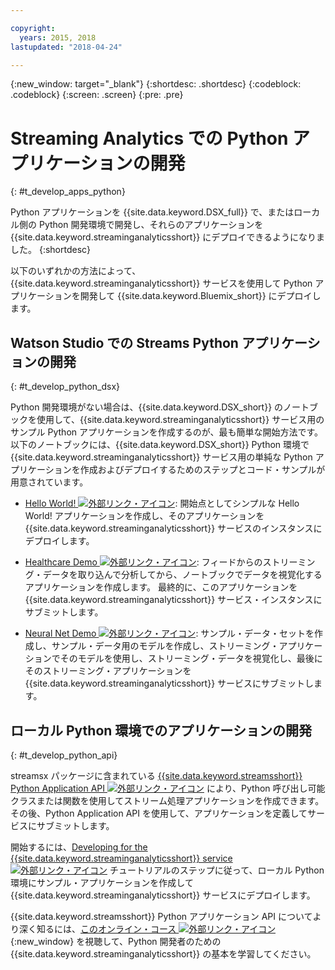 ```yaml
---

copyright:
  years: 2015, 2018
lastupdated: "2018-04-24"

---
```


<!-- Attribute definitions -->
{:new_window: target="_blank"}
{:shortdesc: .shortdesc}
{:codeblock: .codeblock}
{:screen: .screen}
{:pre: .pre}

# Streaming Analytics での Python アプリケーションの開発
{: #t_develop_apps_python}

Python アプリケーションを {{site.data.keyword.DSX_full}} で、またはローカル側の Python 開発環境で開発し、それらのアプリケーションを {{site.data.keyword.streaminganalyticsshort}} にデプロイできるようになりました。
{:shortdesc}

以下のいずれかの方法によって、{{site.data.keyword.streaminganalyticsshort}} サービスを使用して Python アプリケーションを開発して {{site.data.keyword.Bluemix_short}} にデプロイします。


## Watson Studio での Streams Python アプリケーションの開発
{: #t_develop_python_dsx}

Python 開発環境がない場合は、{{site.data.keyword.DSX_short}} のノートブックを使用して、{{site.data.keyword.streaminganalyticsshort}} サービス用のサンプル Python アプリケーションを作成するのが、最も簡単な開始方法です。以下のノートブックには、{{site.data.keyword.DSX_short}} Python 環境で {{site.data.keyword.streaminganalyticsshort}} サービス用の単純な Python アプリケーションを作成およびデプロイするためのステップとコード・サンプルが用意されています。

* [Hello World! ![外部リンク・アイコン](../../icons/launch-glyph.svg "外部リンク・アイコン")](https://apsportal.ibm.com/exchange/public/entry/view/9fc33ce7301f10e21a9f92039ca9c6e8): 開始点としてシンプルな Hello World! アプリケーションを作成し、そのアプリケーションを {{site.data.keyword.streaminganalyticsshort}} サービスのインスタンスにデプロイします。

* [Healthcare Demo ![外部リンク・アイコン](../../icons/launch-glyph.svg "外部リンク・アイコン")](https://apsportal.ibm.com/exchange/public/entry/view/9fc33ce7301f10e21a9f92039cad29a6): フィードからのストリーミング・データを取り込んで分析してから、ノートブックでデータを視覚化するアプリケーションを作成します。 最終的に、このアプリケーションを {{site.data.keyword.streaminganalyticsshort}} サービス・インスタンスにサブミットします。

* [Neural Net Demo ![外部リンク・アイコン](../../icons/launch-glyph.svg "外部リンク・アイコン")](https://apsportal.ibm.com/exchange/public/entry/view/9fc33ce7301f10e21a9f92039ca60bb7): サンプル・データ・セットを作成し、サンプル・データ用のモデルを作成し、ストリーミング・アプリケーションでそのモデルを使用し、ストリーミング・データを視覚化し、最後にそのストリーミング・アプリケーションを {{site.data.keyword.streaminganalyticsshort}} サービスにサブミットします。

## ローカル Python 環境でのアプリケーションの開発
 {: #t_develop_python_api}

 streamsx パッケージに含まれている [{{site.data.keyword.streamsshort}} Python Application API ![外部リンク・アイコン](../../icons/launch-glyph.svg "外部リンク・アイコン")](http://ibmstreams.github.io/streamsx.documentation/docs/python/python-appapi-devguide/#50-api-features) により、Python 呼び出し可能クラスまたは関数を使用してストリーム処理アプリケーションを作成できます。 その後、Python Application API を使用して、アプリケーションを定義してサービスにサブミットします。

開始するには、[Developing for the {{site.data.keyword.streaminganalyticsshort}} service ![外部リンク・アイコン](../../icons/launch-glyph.svg "外部リンク・アイコン")](http://ibmstreams.github.io/streamsx.documentation/docs/python/1.6/python-appapi-devguide-2a/index.html) チュートリアルのステップに従って、ローカル Python 環境にサンプル・アプリケーションを作成して {{site.data.keyword.streaminganalyticsshort}} サービスにデプロイします。

{{site.data.keyword.streamsshort}} Python アプリケーション API についてより深く知るには、[このオンライン・コース ![外部リンク・アイコン](../../icons/launch-glyph.svg "外部リンク・アイコン")](https://developer.ibm.com/courses/all/streaming-analytics-basics-python-developers/){:new_window} を視聴して、Python 開発者のための {{site.data.keyword.streaminganalyticsshort}} の基本を学習してください。
